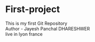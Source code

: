 # First-project
This is my first Git Repository
<br>
Author - Jayesh Panchal DHARESHWER
<br>
live in lyon france
